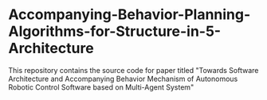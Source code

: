 # Accompanying-Behavior-Planning-Algorithms-for-Structure-in-5-Architecture
This repository contains the source code for paper titled "Towards Software Architecture and Accompanying Behavior Mechanism of Autonomous Robotic Control Software based on Multi-Agent System"
